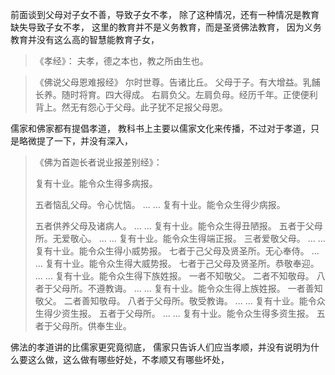 前面谈到父母对子女不善，导致子女不孝，
除了这种情况，还有一种情况是教育缺失导致子女不孝，
这里的教育并不是义务教育，而是圣贤佛法教育，
因为义务教育并没有这么高的智慧能教育子女，

> 《孝经》：
> 夫孝，德之本也，教之所由生也。

> 《佛说父母恩难报经》
> 尔时世尊。告诸比丘。
> 父母于子。有大增益。乳餔长养。随时将育。四大得成。
> 右肩负父。左肩负母。经历千年。正使便利背上。然无有怨心于父母。此子犹不足报父母恩。

儒家和佛家都有提倡孝道，
教科书上主要以儒家文化来传播，不过对于孝道，只是略微提了一下，并没有深入，

> 《佛为首迦长者说业报差别经》：
> 
> 复有十业。能令众生得多病报。
>
> 五者恼乱父母。令心忧恼。
>   ... ...
> 复有十业。能令众生得少病报。
>
> 五者供养父母及诸病人。
> ... ...
> 复有十业。能令众生得丑陋报。
> 五者于父母所。无爱敬心。
> ... ...
> 复有十业。能令众生得端正报。
> 三者爱敬父母。
> ... ...
> 复有十业。能令众生得小威势报。
> 七者于己父母及贤圣所。无心奉侍。
>  ... ...
> 复有十业。能令众生得大威势报。
> 七者于己父母及贤圣所。恭敬奉迎。
> ... ...
> 复有十业。能令众生得下族姓报。
> 一者不知敬父。
> 二者不知敬母。
> 八者于父母所。不遵教诲。
> ... ...
> 复有十业。能令众生得上族姓报。
> 一者善知敬父。
> 二者善知敬母。
> 八者于父母所。敬受教诲。
>   ... ...
> 复有十业。能令众生得少资生报。
> 五者于父母所。
> ... ...
> 复有十业。能令众生得多资生报。
> 五者于父母所。供奉生业。

佛法的孝道讲的比儒家更究竟彻底，
儒家只告诉人们应当孝顺，并没有说明为什么要这么做，这么做有哪些好处，不孝顺又有哪些坏处，



